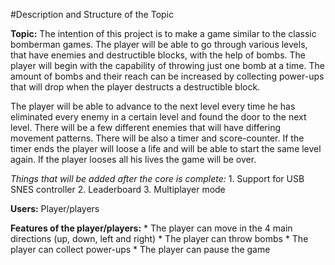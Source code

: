 #Description and Structure of the Topic

**Topic:** The intention of this project is to make a game similar to the classic bomberman games. The player will be able to go through various levels, that have enemies and destructible blocks, with the help of bombs. The player will begin with the capability of throwing just one bomb at a time. The amount of bombs and their reach can be increased by collecting power-ups that will drop when the player destructs a destructible block.

The player will be able to advance to the next level every time he has eliminated every enemy in a certain level and found the door to the next level. There will be a few different enemies that will have differing movement patterns. There will be also a timer and score-counter. If the timer ends the player will loose a life and will be able to start the same level again. If the player looses all his lives the game will be over.

*Things that will be added after the core is complete:*
	1. Support for USB SNES controller
	2. Leaderboard
	3. Multiplayer mode

**Users:** Player/players
		
**Features of the player/players:**
	* The player can move in the 4 main directions (up, down, left and right)
	* The player can throw bombs
	* The player can collect power-ups
	* The player can pause the game
